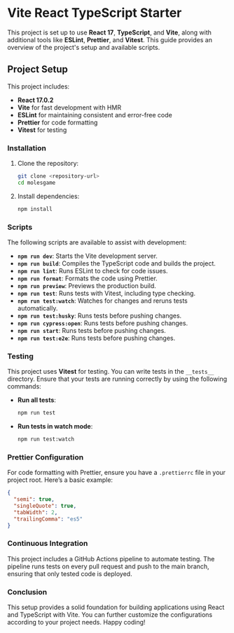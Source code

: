 # Vite React TypeScript Starter

This project is set up to use **React 17**, **TypeScript**, and **Vite**, along with additional tools like **ESLint**, **Prettier**, and **Vitest**. This guide provides an overview of the project's setup and available scripts.

## Project Setup

This project includes:

- **React 17.0.2**
- **Vite** for fast development with HMR
- **ESLint** for maintaining consistent and error-free code
- **Prettier** for code formatting
- **Vitest** for testing

### Installation

1. Clone the repository:

   ```bash
   git clone <repository-url>
   cd molesgame
   ```

2. Install dependencies:
   ```bash
   npm install
   ```

### Scripts

The following scripts are available to assist with development:

- **`npm run dev`**: Starts the Vite development server.
- **`npm run build`**: Compiles the TypeScript code and builds the project.
- **`npm run lint`**: Runs ESLint to check for code issues.
- **`npm run format`**: Formats the code using Prettier.
- **`npm run preview`**: Previews the production build.
- **`npm run test`**: Runs tests with Vitest, including type checking.
- **`npm run test:watch`**: Watches for changes and reruns tests automatically.
- **`npm run test:husky`**: Runs tests before pushing changes.
- **`npm run cypress:open`**: Runs tests before pushing changes.
- **`npm run start`**: Runs tests before pushing changes.
- **`npm run test:e2e`**: Runs tests before pushing changes.

### Testing

This project uses **Vitest** for testing. You can write tests in the `__tests__` directory. Ensure that your tests are running correctly by using the following commands:

- **Run all tests**:

  ```bash
  npm run test
  ```

- **Run tests in watch mode**:
  ```bash
  npm run test:watch
  ```

### Prettier Configuration

For code formatting with Prettier, ensure you have a `.prettierrc` file in your project root. Here’s a basic example:

```json
{
  "semi": true,
  "singleQuote": true,
  "tabWidth": 2,
  "trailingComma": "es5"
}
```

### Continuous Integration

This project includes a GitHub Actions pipeline to automate testing. The pipeline runs tests on every pull request and push to the main branch, ensuring that only tested code is deployed.

### Conclusion

This setup provides a solid foundation for building applications using React and TypeScript with Vite. You can further customize the configurations according to your project needs. Happy coding!
